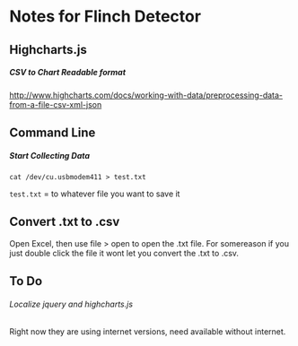 # Notes for Flinch Detector

## Highcharts.js

##### CSV to Chart Readable format
http://www.highcharts.com/docs/working-with-data/preprocessing-data-from-a-file-csv-xml-json


## Command Line

##### Start Collecting Data
```cat /dev/cu.usbmodem411 > test.txt```

```test.txt``` = to whatever file you want to save it


## Convert .txt to .csv
Open Excel, then use file > open to open the .txt file. For somereason if you just double click the file it wont let you convert the .txt to .csv.

## To Do

###### Localize jquery and highcharts.js
Right now they are using internet versions, need available without internet.